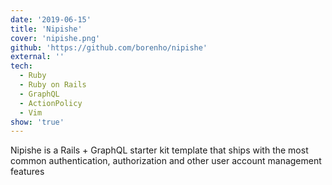 ```yaml
---
date: '2019-06-15'
title: 'Nipishe'
cover: 'nipishe.png'
github: 'https://github.com/borenho/nipishe'
external: ''
tech:
  - Ruby
  - Ruby on Rails
  - GraphQL
  - ActionPolicy
  - Vim
show: 'true'
---
```


Nipishe is a Rails + GraphQL starter kit template that ships with the most
common authentication, authorization and other user account management features

